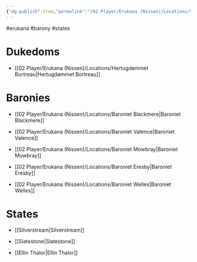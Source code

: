 ```yaml
---
{"dg-publish":true,"permalink":"/02 Player/Erukana (Nissen)/Locations/States and Baronies of Erukana/"}
---
```


#erukana #barony #states

# Dukedoms
- [[02 Player/Erukana (Nissen)/Locations/Hertugdømmet Bortreau\|Hertugdømmet Bortreau]]

# Baronies
- [[02 Player/Erukana (Nissen)/Locations/Baroniet Blackmere\|Baroniet Blackmere]]

- [[02 Player/Erukana (Nissen)/Locations/Baroniet Valence\|Baroniet Valence]]

- [[02 Player/Erukana (Nissen)/Locations/Baroniet Mowbray\|Baroniet Mowbray]]

- [[02 Player/Erukana (Nissen)/Locations/Baroniet Eresby\|Baroniet Eresby]]

- [[02 Player/Erukana (Nissen)/Locations/Baroniet Welles\|Baroniet Welles]]

# States 
- [[Silverstream\|Silverstream]]

- [[Slatestone\|Slatestone]]

- [[Ellin Thalor\|Ellin Thalor]]

